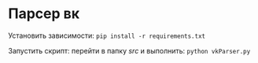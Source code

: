 # Парсер вк

Установить зависимости: `pip install -r requirements.txt`

Запустить скрипт: перейти в папку _src_ и выполнить: `python vkParser.py`
